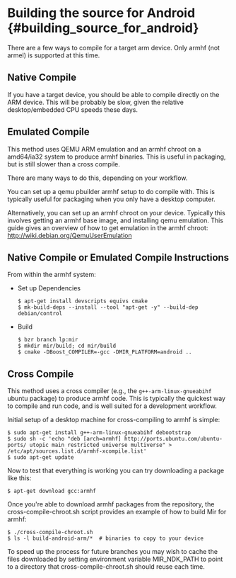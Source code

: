 Building the source for Android {#building_source_for_android}
===============================

There are a few ways to compile for a target arm device. Only armhf (not armel)
is supported at this time.

Native Compile
--------------

If you have a target device, you should be able to compile directly on the ARM
device. This will be probably be slow, given the relative desktop/embedded CPU
speeds these days.

Emulated Compile
----------------

This method uses QEMU ARM emulation and an armhf chroot on a amd64/ia32 system
to produce armhf binaries. This is useful in packaging, but is still slower
than a cross compile.

There are many ways to do this, depending on your workflow.

You can set up a qemu pbuilder armhf setup to do compile with. This is typically
useful for packaging when you only have a desktop computer.

Alternatively, you can set up an armhf chroot on your device. Typically this
involves getting an armhf base image, and installing qemu emulation. This guide
gives an overview of how to get emulation in the armhf chroot:
http://wiki.debian.org/QemuUserEmulation

Native Compile or Emulated Compile Instructions
-----------------------------------------------

From within the armhf system:

-  Set up Dependencies

       $ apt-get install devscripts equivs cmake
       $ mk-build-deps --install --tool "apt-get -y" --build-dep debian/control

-  Build

       $ bzr branch lp:mir
       $ mkdir mir/build; cd mir/build
       $ cmake -DBoost_COMPILER=-gcc -DMIR_PLATFORM=android ..

Cross Compile
-------------

This method uses a cross compiler (e.g., the `g++-arm-linux-gnueabihf`
ubuntu package) to produce armhf code. This is typically the quickest way to
compile and run code, and is well suited for a development workflow.

Initial setup of a desktop machine for cross-compiling to armhf is simple:

    $ sudo apt-get install g++-arm-linux-gnueabihf debootstrap
    $ sudo sh -c 'echo "deb [arch=armhf] http://ports.ubuntu.com/ubuntu-ports/ utopic main restricted universe multiverse" > /etc/apt/sources.list.d/armhf-xcompile.list'
    $ sudo apt-get update

Now to test that everything is working you can try downloading a package like
this:

    $ apt-get download gcc:armhf

Once you're able to download armhf packages from the repository, the 
cross-compile-chroot.sh script provides an example of how to build Mir for
armhf:

    $ ./cross-compile-chroot.sh
    $ ls -l build-android-arm/*  # binaries to copy to your device

To speed up the process for future branches you may wish to cache the files
downloaded by setting environment variable MIR_NDK_PATH to point to a directory
that cross-compile-chroot.sh should reuse each time.
